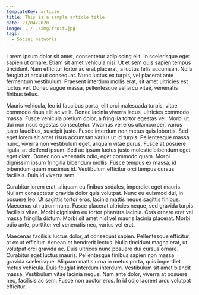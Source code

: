 ```yaml
---
templateKey: article
title: This is a sample article title
date: 21/04/2020
image: ../../img/fruit.jpg
tags:
  - Social networks
---
```


Lorem ipsum dolor sit amet, consectetur adipiscing elit. In scelerisque eget sapien ut ornare. Etiam sit amet vehicula nisi. Ut et sem quis sapien tempus tincidunt. Nam efficitur tortor ac erat placerat, a luctus felis accumsan. Nulla feugiat at arcu ut consequat. Nunc luctus ex turpis, vel placerat ante fermentum vestibulum. Praesent interdum mollis erat, sit amet ultricies est luctus vel. Donec augue massa, pellentesque vel arcu vitae, venenatis finibus tellus.

Mauris vehicula, leo id faucibus porta, elit orci malesuada turpis, vitae commodo risus elit ac velit. Donec lacinia viverra lacus, ultricies commodo massa. Fusce vehicula pretium dolor, a fringilla tortor egestas vel. Morbi ut dui non risus egestas consectetur. Vivamus vel eros ullamcorper, varius justo faucibus, suscipit justo. Fusce interdum non metus quis lobortis. Sed eget lorem sit amet risus accumsan varius ut id turpis. Pellentesque massa nunc, viverra non vestibulum eget, aliquam vitae purus. Fusce at posuere ligula, at eleifend ipsum. Sed ac ipsum luctus justo molestie bibendum eget eget diam. Donec non venenatis odio, eget commodo quam. Morbi dignissim ipsum fringilla bibendum mollis. Fusce tempus ex massa, id bibendum quam maximus id. Vestibulum efficitur orci tempus cursus facilisis. Duis id viverra sem.

Curabitur lorem erat, aliquam eu finibus sodales, imperdiet eget mauris. Nullam consectetur gravida dolor quis volutpat. Nunc eu euismod dui, in posuere leo. Ut sagittis tortor eros, lacinia mattis neque sagittis finibus. Maecenas ut rutrum nunc. Fusce placerat ultricies neque, sed gravida turpis facilisis vitae. Morbi dignissim eu tortor pharetra lacinia. Cras ornare erat vel massa fringilla dictum. Morbi sit amet nisl vel mauris lacinia placerat. Morbi odio ante, porttitor vel venenatis nec, varius vel erat.

Maecenas facilisis luctus dolor, at consequat sapien. Pellentesque efficitur at ex ut efficitur. Aenean et hendrerit lectus. Nulla tincidunt magna erat, ut volutpat orci gravida ac. Duis ultrices nunc posuere dui cursus ornare. Curabitur eget luctus mauris. Pellentesque finibus sapien non massa gravida scelerisque. Aliquam mattis urna in metus porta, quis imperdiet metus vehicula. Duis feugiat interdum interdum. Vestibulum sit amet blandit massa. Vestibulum vitae lacinia neque. Nam ante dolor, viverra at posuere nec, facilisis ac sem. Fusce non auctor eros. In id odio laoreet arcu volutpat efficitur.

